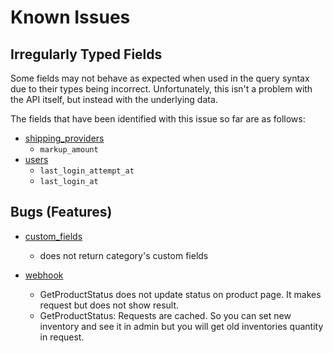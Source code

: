 Known Issues
============

Irregularly Typed Fields
------------------------

Some fields may not behave as expected when used in the query syntax due to their types being incorrect. Unfortunately, this isn't a problem with the API itself, but instead with the underlying data.

The fields that have been identified with this issue so far are as follows:

* [shipping_providers](resources/shipping_providers.md)
	* `markup_amount`
* [users](resources/users.md)
	* `last_login_attempt_at`
	* `last_login_at`

Bugs (Features)
---------------
* [custom_fields](resources/custom_fields.md)
	* does not return category's custom fields

* [webhook](webhooks.md)
	* GetProductStatus does not update status on product page. It makes request but does not show result. 
	* GetProductStatus: Requests are cached. So you can set new inventory and see it in admin but you will get old inventories quantity in request.
